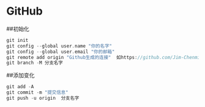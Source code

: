 # GitHub
##初始化
```C++
git init
git config --global user.name "你的名字"
git config --global user.email "你的邮箱"
git remote add origin "Github生成的连接"  如https://github.com/Jim-Chenming/Arduino.git
git branch -M 分支名字

```

##添加变化
```C++
git add -A   
git commit -m "提交信息"
git push -u origin  分支名字
```

